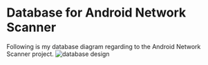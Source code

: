 # Database for Android Network Scanner

Following is my database diagram regarding to the Android Network Scanner project.
![database design](https://scontent.fkul14-1.fna.fbcdn.net/v/t1.15752-9/37427732_10212437277951233_4447810961427922944_n.png?_nc_cat=0&oh=25dc481681fe170f6ad240b14580c2c7&oe=5BE74B31)
